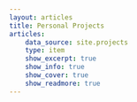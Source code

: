 ```yaml
---
layout: articles
title: Personal Projects
articles:
    data_source: site.projects
    type: item
    show_excerpt: true
    show_info: true
    show_cover: true
    show_readmore: true
---
```


<!-- In the future, there could be a "featured projects" section here -->